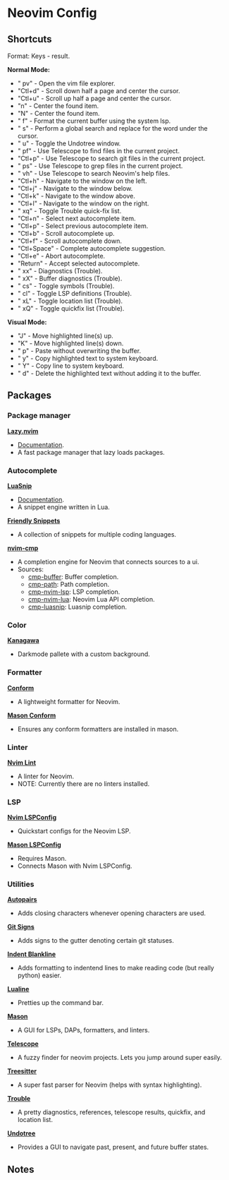 # Neovim Config

## Shortcuts

Format: Keys - result.

**Normal Mode:**

- " pv" - Open the vim file explorer.
- "Ctl+d" - Scroll down half a page and center the cursor.
- "Ctl+u" - Scroll up half a page and center the cursor.
- "n" - Center the found item.
- "N" - Center the found item.
- " f" - Format the current buffer using the system lsp.
- " s" - Perform a global search and replace for the word under the cursor.
- " u" - Toggle the Undotree window.
- " pf" - Use Telescope to find files in the current project.
- "Ctl+p" - Use Telescope to search git files in the current project.
- " ps" - Use Telescope to grep files in the current project.
- " vh" - Use Telescope to search Neovim's help files.
- "Ctl+h" - Navigate to the window on the left.
- "Ctl+j" - Navigate to the window below.
- "Ctl+k" - Navigate to the window above.
- "Ctl+l" - Navigate to the window on the right.
- " xq" - Toggle Trouble quick-fix list.
- "Ctl+n" - Select next autocomplete item.
- "Ctl+p" - Select previous autocomplete item.
- "Ctl+b" - Scroll autocomplete up.
- "Ctl+f" - Scroll autocomplete down.
- "Ctl+Space" - Complete autocomplete suggestion.
- "Ctl+e" - Abort autocomplete.
- "Return" - Accept selected autocomplete.
- " xx" - Diagnostics (Trouble).
- " xX" - Buffer diagnostics (Trouble).
- " cs" - Toggle symbols (Trouble).
- " cl" - Toggle LSP definitions (Trouble).
- " xL" - Toggle location list (Trouble).
- " xQ" - Toggle quickfix list (Trouble).

**Visual Mode:**

- "J" - Move highlighted line(s) up.
- "K" - Move highlighted line(s) down.
- " p" - Paste without overwriting the buffer.
- " y" - Copy highlighted text to system keyboard.
- " Y" - Copy line to system keyboard.
- " d" - Delete the highlighted text without adding it to the buffer.

## Packages

### Package manager

[**Lazy.nvim**](https://github.com/folke/lazy.nvim)

- [Documentation](https://lazy.folke.io/).
- A fast package manager that lazy loads packages.

### Autocomplete

[**LuaSnip**](https://github.com/L3MON4d3/LuaSnip)

- [Documentation](https://github.com/L3MON4D3/LuaSnip/blob/master/DOC.md).
- A snippet engine written in Lua.

[**Friendly Snippets**](https://github.com/rafamadriz/friendly-snippets)

- A collection of snippets for multiple coding languages.

[**nvim-cmp**](https://github.com/hrsh7th/nvim-cmp)

- A completion engine for Neovim that connects sources to a ui.
- Sources:
  - [cmp-buffer](https://github.com/hrsh7th/cmp-buffer): Buffer completion.
  - [cmp-path](https://github.com/hrsh7th/cmp-path): Path completion.
  - [cmp-nvim-lsp](https://github.com/hrsh7th/cmp-nvim-lsp): LSP completion.
  - [cmp-nvim-lua](https://github.com/hrsh7th/cmp-nvim-lua): Neovim Lua API completion.
  - [cmp-luasnip](https://github.com/saadparwaiz1/cmp_luasnip): Luasnip completion.

### Color

[**Kanagawa**](https://github.com/rebelot/kanagawa.nvim)

- Darkmode pallete with a custom background.

### Formatter

[**Conform**](https://github.com/stevearc/conform.nvim)

- A lightweight formatter for Neovim.

[**Mason Conform**](https://github.com/zapling/mason-conform.nvim)

- Ensures any conform formatters are installed in mason.

### Linter

[**Nvim Lint**](https://github.com/mfussenegger/nvim-lint)

- A linter for Neovim.
- NOTE: Currently there are no linters installed.

### LSP

[**Nvim LSPConfig**](https://github.com/neovim/nvim-lspconfig)

- Quickstart configs for the Neovim LSP.

[**Mason LSPConfig**](https://github.com/williamboman/mason.nvim)

- Requires Mason.
- Connects Mason with Nvim LSPConfig.

### Utilities

[**Autopairs**](https://github.com/windwp/nvim-autopairs)

- Adds closing characters whenever opening characters are used.

[**Git Signs**](https://github.com/lewis6991/gitsigns.nvim)

- Adds signs to the gutter denoting certain git statuses.

[**Indent Blankline**](https://github.com/lukas-reineke/indent-blankline.nvim)

- Adds formatting to indentend lines to make reading code (but really python) easier.

[**Lualine**](https://github.com/nvim-lualine/lualine.nvim)

- Pretties up the command bar.

[**Mason**](https://github.com/williamboman/mason.nvim)

- A GUI for LSPs, DAPs, formatters, and linters.

[**Telescope**](https://github.com/nvim-telescope/telescope.nvim)

- A fuzzy finder for neovim projects. Lets you jump around super easily.

[**Treesitter**](https://github.com/nvim-treesitter/nvim-treesitter)

- A super fast parser for Neovim (helps with syntax highlighting).

[**Trouble**](https://github.com/folke/trouble.nvim)

- A pretty diagnostics, references, telescope results, quickfix, and location list.

[**Undotree**](https://github.com/mbbill/undotree)

- Provides a GUI to navigate past, present, and future buffer states.

## Notes
